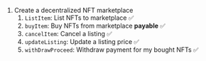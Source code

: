 1. Create a decentralized NFT marketplace
   1. `ListItem`: List NFTs to marketplace ✅
   2. `buyItem`: Buy NFTs from marketplace **payable** ✅
   3. `cancelItem`: Cancel a listing ✅
   4. `updateListing`: Update a listing price ✅
   5. `withDrawProceed`: Withdraw payment for my bought NFTs ✅
